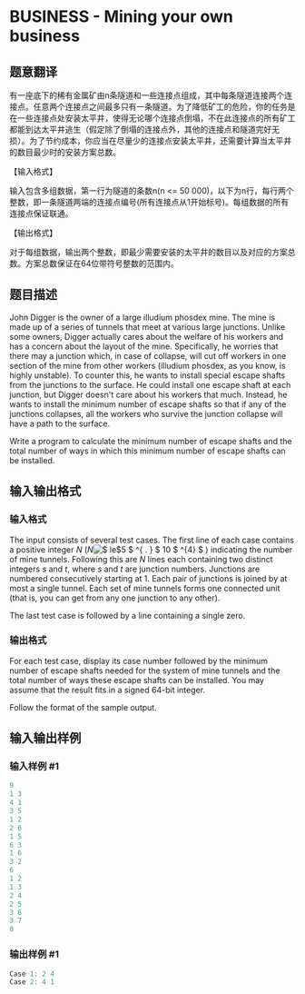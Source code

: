 # BUSINESS - Mining your own business

## 题意翻译

有一座底下的稀有金属矿由n条隧道和一些连接点组成，其中每条隧道连接两个连接点。任意两个连接点之间最多只有一条隧道。为了降低矿工的危险，你的任务是在一些连接点处安装太平井，使得无论哪个连接点倒塌，不在此连接点的所有矿工都能到达太平井逃生（假定除了倒塌的连接点外，其他的连接点和隧道完好无损）。为了节约成本，你应当在尽量少的连接点安装太平井，还需要计算当太平井的数目最少时的安装方案总数。

【输入格式】

输入包含多组数据，第一行为隧道的条数n(n <= 50 000)，以下为n行，每行两个整数，即一条隧道两端的连接点编号(所有连接点从1开始标号)。每组数据的所有连接点保证联通。

【输出格式】

对于每组数据，输出两个整数，即最少需要安装的太平井的数目以及对应的方案总数。方案总数保证在64位带符号整数的范围内。

## 题目描述

John Digger is the owner of a large illudium phosdex mine. The mine is made up of a series of tunnels that meet at various large junctions. Unlike some owners, Digger actually cares about the welfare of his workers and has a concern about the layout of the mine. Specifically, he worries that there may a junction which, in case of collapse, will cut off workers in one section of the mine from other workers (illudium phosdex, as you know, is highly unstable). To counter this, he wants to install special escape shafts from the junctions to the surface. He could install one escape shaft at each junction, but Digger doesn't care about his workers that much. Instead, he wants to install the minimum number of escape shafts so that if any of the junctions collapses, all the workers who survive the junction collapse will have a path to the surface.

Write a program to calculate the minimum number of escape shafts and the total number of ways in which this minimum number of escape shafts can be installed.

## 输入输出格式

### 输入格式

The input consists of several test cases. The first line of each case contains a positive integer _N_ (_N_![$ le$](https://icpcarchive.ecs.baylor.edu/external/51/5135img1.png)5 $ ^{&nbsp;.&nbsp;} $ 10 $ ^{4} $ ) indicating the number of mine tunnels. Following this are _N_ lines each containing two distinct integers _s_ and _t_, where _s_ and _t_ are junction numbers. Junctions are numbered consecutively starting at 1. Each pair of junctions is joined by at most a single tunnel. Each set of mine tunnels forms one connected unit (that is, you can get from any one junction to any other).

The last test case is followed by a line containing a single zero.

### 输出格式

For each test case, display its case number followed by the minimum number of escape shafts needed for the system of mine tunnels and the total number of ways these escape shafts can be installed. You may assume that the result fits in a signed 64-bit integer.

Follow the format of the sample output.

## 输入输出样例

### 输入样例 #1

```cpp
9
1 3
4 1
3 5
1 2
2 6
1 5
6 3
1 6
3 2
6 
1 2
1 3
2 4
2 5
3 6
3 7
0
```


### 输出样例 #1

```cpp
Case 1: 2 4
Case 2: 4 1
```


